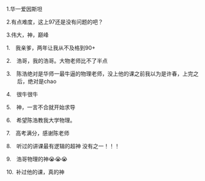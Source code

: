 <p class="MsoNormal"><span lang="EN-US">1.</span>华<span class="GramE">一</span>爱因斯坦</p><p class="MsoNormal"><span lang="EN-US">2.</span>有点难度，这上<span lang="EN-US">97</span>还是没有问题的吧？</p><p class="MsoNormal"><span lang="EN-US">3.</span>伟大，神，巅峰</p><p class="MsoNormal" style="margin-left:21.0pt;text-indent:-21.0pt;mso-list:l49 level1 lfo50">
<?if !supportLists?><span lang="EN-US"><span style="mso-list:Ignore">1.<span style='font:7.0pt "Times New Roman"'>     
                    </span></span></span>
<?endif?>我亲爹，两年让我从不及格到<span lang="EN-US">90+</span>
</p><p class="MsoNormal" style="margin-left:21.0pt;text-indent:-21.0pt;mso-list:l49 level1 lfo50">
<?if !supportLists?><span lang="EN-US"><span style="mso-list:Ignore">2.<span style='font:7.0pt "Times New Roman"'>     
                    </span></span></span>
<?endif?><span class="GramE">浩</span>哥，我的<span class="GramE">浩</span>哥。大<span class="GramE">物老师</span>比不了半点
        </p><p class="MsoNormal" style="margin-left:21.0pt;text-indent:-21.0pt;mso-list:l49 level1 lfo50">
<?if !supportLists?><span lang="EN-US"><span style="mso-list:Ignore">3.<span style='font:7.0pt "Times New Roman"'>     
                    </span></span></span>
<?endif?>陈<span class="GramE">浩</span>绝对是华师<span class="GramE">一</span>最牛逼的物理老师，没上他的课之前我以为是许春，上完之后，绝对是<span lang="EN-US">chao</span>
</p><p class="MsoNormal" style="margin-left:21.0pt;text-indent:-21.0pt;mso-list:l49 level1 lfo50">
<?if !supportLists?><span lang="EN-US"><span style="mso-list:Ignore">4.<span style='font:7.0pt "Times New Roman"'>     
                    </span></span></span>
<?endif?><span class="GramE">很牛很</span>牛
        </p><p class="MsoNormal" style="margin-left:21.0pt;text-indent:-21.0pt;mso-list:l49 level1 lfo50">
<?if !supportLists?><span lang="EN-US"><span style="mso-list:Ignore">5.<span style='font:7.0pt "Times New Roman"'>     
                    </span></span></span>
<?endif?>神，一言不合就开始求导
        </p><p class="MsoNormal" style="margin-left:21.0pt;text-indent:-21.0pt;mso-list:l49 level1 lfo50">
<?if !supportLists?><span lang="EN-US"><span style="mso-list:Ignore">6.<span style='font:7.0pt "Times New Roman"'>     
                    </span></span></span>
<?endif?>希望陈<span class="GramE">浩</span>教我大学物理。
        </p><p class="MsoNormal" style="margin-left:21.0pt;text-indent:-21.0pt;mso-list:l49 level1 lfo50">
<?if !supportLists?><span lang="EN-US"><span style="mso-list:Ignore">7.<span style='font:7.0pt "Times New Roman"'>     
                    </span></span></span>
<?endif?>高考满分，感谢陈老师
        </p><p class="MsoNormal" style="margin-left:21.0pt;text-indent:-21.0pt;mso-list:l49 level1 lfo50">
<?if !supportLists?><span lang="EN-US"><span style="mso-list:Ignore">8.<span style='font:7.0pt "Times New Roman"'>     
                    </span></span></span>
<?endif?>听过的讲课最有逻辑的超神 没有之一！！！
        </p><p class="MsoNormal" style="margin-left:21.0pt;text-indent:-21.0pt;mso-list:l49 level1 lfo50">
<?if !supportLists?><span lang="EN-US"><span style="mso-list:Ignore">9.<span style='font:7.0pt "Times New Roman"'>     
                    </span></span></span>
<?endif?><span class="GramE">浩</span>哥物理的神<span class="Emoji"><span lang="EN-US">😭😭😭</span></span>
</p><p class="MsoNormal" style="margin-left:21.0pt;text-indent:-21.0pt;mso-list:l49 level1 lfo50">
<?if !supportLists?><span lang="EN-US"><span style="mso-list:Ignore">10.<span style='font:7.0pt "Times New Roman"'>  
                    </span></span></span>
<?endif?>补过他的课，真的神
        </p>